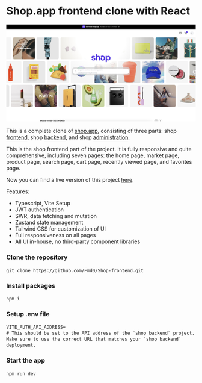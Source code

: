 # Shop.app frontend clone with React

![screenshot](https://github.com/Fmd0/assets/blob/main/shop.jpg?raw=true)

This is a complete clone of [shop.app](https://shop.app), consisting of three parts: shop [frontend](https://github.com/Fmd0/Shop-frontend), shop [backend](https://github.com/Fmd0/Shop-backend), and shop [administration](https://github.com/Fmd0/Shop-administration-nextjs).

This is the shop frontend part of the project. It is fully responsive and quite comprehensive, including seven pages: the home page, market page, product page, search page, cart page, recently viewed page, and favorites page.

Now you can find a live version of this project [here](https://fmd0.github.io/pages/shop/).


Features:

- Typescript, Vite Setup
- JWT authentication
- SWR, data fetching and mutation
- Zustand state management
- Tailwind CSS for customization of UI
- Full responsiveness on all pages
- All UI in-house, no third-party component libraries


### Clone the repository

```shell
git clone https://github.com/Fmd0/Shop-frontend.git
```

### Install packages

```shell
npm i
```

### Setup .env file

```env
VITE_AUTH_API_ADDRESS=
# This should be set to the API address of the `shop backend` project. Make sure to use the correct URL that matches your `shop backend` deployment.
```

### Start the app

```shell
npm run dev
```
